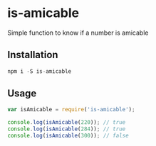# is-amicable
Simple function to know if a number is amicable

## Installation
```js
npm i -S is-amicable
```

## Usage
```js
var isAmicable = require('is-amicable');

console.log(isAmicable(220)); // true
console.log(isAmicable(284)); // true
console.log(isAmicable(300)); // false
